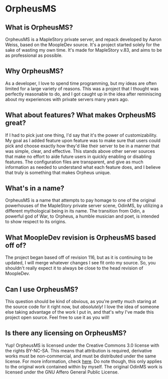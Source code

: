 # OrpheusMS #

## What is OrpheusMS? ##
OrpheusMS is a MapleStory private server, and repack developed by Aaron Weiss, based on the MoopleDev source. It's a project started solely for the sake of wasting my own time. It's made for MapleStory v.83, and aims to be as professional as possible.

## Why OrpheusMS? ##
As a developer, I love to spend time programming, but my ideas are often limited for a large variety of reasons. This was a project that I thought was perfectly reasonable to do, and I got caught up in the idea after reminiscing about my experiences with private servers many years ago.

## What about features? What makes OrpheusMS great? ##
If I had to pick just one thing, I'd say that it's the power of customizability. My goal as I added feature upon feature was to make sure that users could pick and choose exactly how they'd like their server to be in a manner that was simple, clear, and effective. This stands above other server sources that make no effort to aide future users in quickly enabling or disabling features. The configuration files are transparent, and give as much information as needed to understand what each feature does, and I believe that truly is something that makes Orpheus unique.

## What's in a name? ##
OrpheusMS is a name that attempts to pay homage to one of the original powerhouses of the MapleStory private server scene, OdinMS, by utilizing a different mythological being in its name. The transition from Odin, a powerful god of War, to Orpheus, a humble musician and poet, is intended to show respect to its origins.

## What MoopleDev revision is OrpheusMS based off of? ##
The project began based off of revision 116, but as it is continuing to be updated, I will merge whatever changes I see fit onto my source. So, you shouldn't really expect it to always be close to the head revision of MoopleDev.

## Can I use OrpheusMS? ##
This question should be kind of obvious, as you're pretty much staring at the source code for it right now, but *absolutely*! I love the idea of someone else taking advantage of the work I put in, and that's why I've made this project open source. Feel free to use it as you will!

## Is there any licensing on OrpheusMS? ##
Yup! OrpheusMS is licensed under the Creative Commons 3.0 license with the rights BY-NC-SA. This means that attribution is required, derivative works must be non-commercial, and must be distributed under the same license. For more information, check [here](http://creativecommons.org/licenses/by-nc-sa/3.0/). Do note though, this only applies to the original work contained within by myself. The original OdinMS work is licensed under the GNU Affero General Public License.
